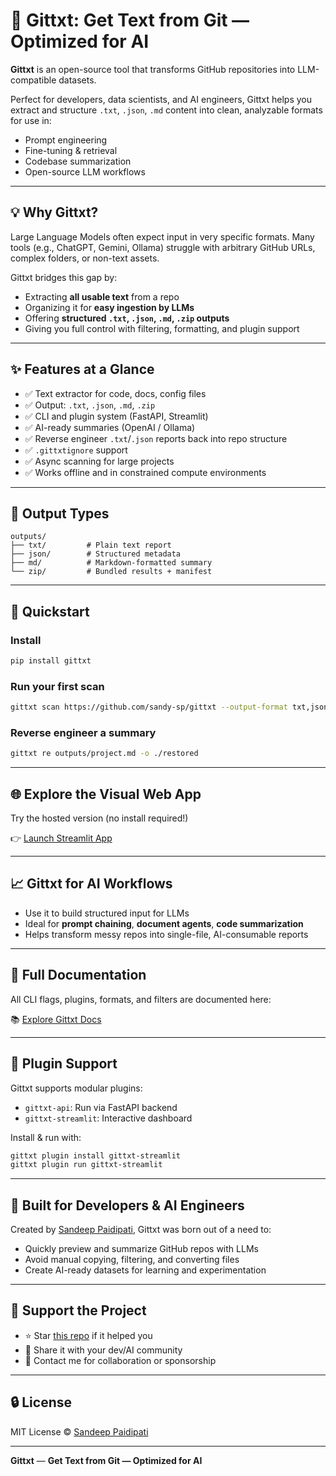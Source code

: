 # 🚀 Gittxt: Get Text from Git — Optimized for AI

**Gittxt** is an open-source tool that transforms GitHub repositories into LLM-compatible datasets.

Perfect for developers, data scientists, and AI engineers, Gittxt helps you extract and structure `.txt`, `.json`, `.md` content into clean, analyzable formats for use in:
- Prompt engineering
- Fine-tuning & retrieval
- Codebase summarization
- Open-source LLM workflows

---

## 💡 Why Gittxt?
Large Language Models often expect input in very specific formats. Many tools (e.g., ChatGPT, Gemini, Ollama) struggle with arbitrary GitHub URLs, complex folders, or non-text assets.

Gittxt bridges this gap by:
- Extracting **all usable text** from a repo
- Organizing it for **easy ingestion by LLMs**
- Offering **structured `.txt`, `.json`, `.md`, `.zip` outputs**
- Giving you full control with filtering, formatting, and plugin support

---

## ✨ Features at a Glance
- ✅ Text extractor for code, docs, config files
- ✅ Output: `.txt`, `.json`, `.md`, `.zip`
- ✅ CLI and plugin system (FastAPI, Streamlit)
- ✅ AI-ready summaries (OpenAI / Ollama)
- ✅ Reverse engineer `.txt`/`.json` reports back into repo structure
- ✅ `.gittxtignore` support
- ✅ Async scanning for large projects
- ✅ Works offline and in constrained compute environments

---

## 📁 Output Types
```text
outputs/
├── txt/         # Plain text report
├── json/        # Structured metadata
├── md/          # Markdown-formatted summary
└── zip/         # Bundled results + manifest
```

---

## 🚀 Quickstart

### Install
```bash
pip install gittxt
```

### Run your first scan
```bash
gittxt scan https://github.com/sandy-sp/gittxt --output-format txt,json --lite --zip
```

### Reverse engineer a summary
```bash
gittxt re outputs/project.md -o ./restored
```

---

## 🌐 Explore the Visual Web App
Try the hosted version (no install required!)

👉 [Launch Streamlit App](https://gittxt.streamlit.app/)

---

## 📈 Gittxt for AI Workflows
- Use it to build structured input for LLMs
- Ideal for **prompt chaining**, **document agents**, **code summarization**
- Helps transform messy repos into single-file, AI-consumable reports

---

## 📖 Full Documentation
All CLI flags, plugins, formats, and filters are documented here:

📚 [Explore Gittxt Docs](https://sandy-sp.github.io/gittxt/)

---

## 🔧 Plugin Support
Gittxt supports modular plugins:

- `gittxt-api`: Run via FastAPI backend
- `gittxt-streamlit`: Interactive dashboard

Install & run with:
```bash
gittxt plugin install gittxt-streamlit
gittxt plugin run gittxt-streamlit
```

---

## 🧠 Built for Developers & AI Engineers
Created by [Sandeep Paidipati](https://www.linkedin.com/in/sandeep-paidipati), Gittxt was born out of a need to:
- Quickly preview and summarize GitHub repos with LLMs
- Avoid manual copying, filtering, and converting files
- Create AI-ready datasets for learning and experimentation

---

## 🙏 Support the Project
- ⭐️ Star [this repo](https://github.com/sandy-sp/gittxt) if it helped you
- 🧵 Share it with your dev/AI community
- 🤝 Contact me for collaboration or sponsorship

---

## 🔒 License
MIT License © [Sandeep Paidipati](https://github.com/sandy-sp)

---

**Gittxt** — **Get Text from Git — Optimized for AI**

